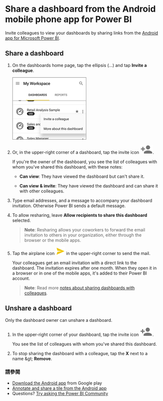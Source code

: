 <properties 
   pageTitle="Share a dashboard from the Android app"
   description="Learn how to invite colleagues to view dashboards by sharing links from the Android app for Power BI."
   services="powerbi" 
   documentationCenter="" 
   authors="maggiesMSFT" 
   manager="mblythe" 
   backup=""
   editor=""
   tags=""
   qualityFocus="no"
   qualityDate=""/>
 
<tags
   ms.service="powerbi"
   ms.devlang="NA"
   ms.topic="article"
   ms.tgt_pltfrm="NA"
   ms.workload="powerbi"
   ms.date="10/14/2016"
   ms.author="maggies"/>
# <a name="share-a-dashboard-from-the-android-mobile-phone-app-for-power-bi"></a>Share a dashboard from the Android mobile phone app for Power BI

Invite colleagues to view your dashboards by sharing links from the <bpt id="p1">[</bpt>Android app for Microsoft Power BI<ept id="p1">](powerbi-mobile-android-app-get-started.md)</ept>. 

## <a name="share-a-dashboard"></a>Share a dashboard

1.  On the dashboards home page, tap the ellipsis (...) and tap <bpt id="p1">**</bpt>Invite a colleague<ept id="p1">**</ept>.

    ![](media/powerbi-mobile-share-a-dashboard-from-the-android-app/power-bi-android-invite-dashboard-home.png)

2.  Or, in the upper-right corner of a dashboard, tap the invite icon <ph id="ph1">![](media/powerbi-mobile-share-a-dashboard-from-the-android-app/power-bi-android-invite-icon.png)</ph>.

 
    If you're the owner of the dashboard, you see the list of colleagues with whom you've shared this dashboard, with these notes:

    -   <bpt id="p1">**</bpt>Can view<ept id="p1">**</ept>: They have viewed the dashboard but can't share it.

    -   <bpt id="p1">**</bpt>Can view &amp; invite<ept id="p1">**</ept>: They have viewed the dashboard and can share it with other colleagues.

2.  Type email addresses, and a message to accompany your dashboard invitation. Otherwise Power BI sends a default message.

3.  To allow resharing, leave <bpt id="p1">**</bpt>Allow recipients to share this dashboard<ept id="p1">**</ept> selected.

    ><bpt id="p1">**</bpt>Note<ept id="p1">**</ept>:  Resharing allows your coworkers to forward the email invitation to others in your organization, either through the browser or the mobile apps.

4.  Tap the airplane icon <ph id="ph1">![](media/powerbi-mobile-share-a-dashboard-from-the-android-app/PBI_Andr_SendPlane.png)</ph> in the upper-right corner to send the mail.

    Your colleagues get an email invitation with a direct link to the dashboard. The invitation expires after one month. When they open it in a browser or in one of the mobile apps, it's added to their Power BI account.

    ><bpt id="p1">**</bpt>Note<ept id="p1">**</ept>: Read more <bpt id="p2">[</bpt>notes about sharing dashboards with colleagues<ept id="p2">](powerbi-service-share-unshare-dashboard.md#notes-about-sharing)</ept>.

## <a name="unshare-a-dashboard"></a>Unshare a dashboard

Only the dashboard owner can unshare a dashboard.

1.  In the upper-right corner of your dashboard, tap the invite icon <ph id="ph1">![](media/powerbi-mobile-share-a-dashboard-from-the-android-app/power-bi-android-invite-icon.png)</ph>. 

    You see the list of colleagues with whom you've shared this dashboard.

2.   To stop sharing the dashboard with a colleague, tap the <bpt id="p1">**</bpt>X<ept id="p1">**</ept> next to a name <ph id="ph1">\&gt;</ph> <bpt id="p2">**</bpt>Remove<ept id="p2">**</ept>.

### <a name="see-also"></a>請參閱

- <bpt id="p1">[</bpt>Download the Android app<ept id="p1">](http://go.microsoft.com/fwlink/?LinkID=544867)</ept> from Google play
- <bpt id="p1">[</bpt>Annotate and share a tile from the Android app<ept id="p1">](powerbi-mobile-annotate-and-share-a-tile-from-the-android-app.md)</ept>
- Questions? <bpt id="p1">[</bpt>Try asking the Power BI Community<ept id="p1">](http://community.powerbi.com/)</ept>

